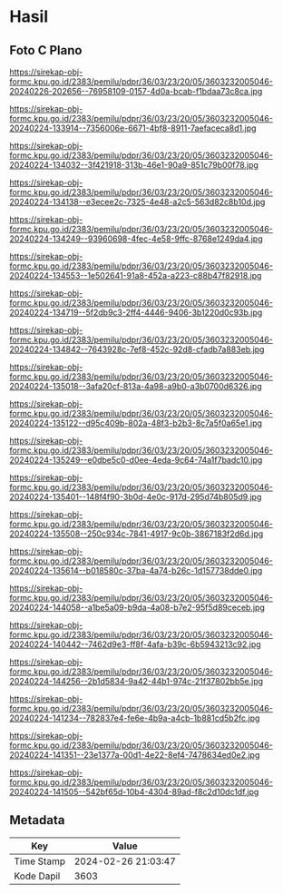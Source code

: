 # Hasil

## Foto C Plano

https://sirekap-obj-formc.kpu.go.id/2383/pemilu/pdpr/36/03/23/20/05/3603232005046-20240226-202656--76958109-0157-4d0a-bcab-f1bdaa73c8ca.jpg

https://sirekap-obj-formc.kpu.go.id/2383/pemilu/pdpr/36/03/23/20/05/3603232005046-20240224-133914--7356006e-6671-4bf8-8911-7aefaceca8d1.jpg

https://sirekap-obj-formc.kpu.go.id/2383/pemilu/pdpr/36/03/23/20/05/3603232005046-20240224-134032--3f421918-313b-46e1-90a9-851c79b00f78.jpg

https://sirekap-obj-formc.kpu.go.id/2383/pemilu/pdpr/36/03/23/20/05/3603232005046-20240224-134138--e3ecee2c-7325-4e48-a2c5-563d82c8b10d.jpg

https://sirekap-obj-formc.kpu.go.id/2383/pemilu/pdpr/36/03/23/20/05/3603232005046-20240224-134249--93960698-4fec-4e58-9ffc-8768e1249da4.jpg

https://sirekap-obj-formc.kpu.go.id/2383/pemilu/pdpr/36/03/23/20/05/3603232005046-20240224-134553--1e502641-91a8-452a-a223-c88b47f82918.jpg

https://sirekap-obj-formc.kpu.go.id/2383/pemilu/pdpr/36/03/23/20/05/3603232005046-20240224-134719--5f2db9c3-2ff4-4446-9406-3b1220d0c93b.jpg

https://sirekap-obj-formc.kpu.go.id/2383/pemilu/pdpr/36/03/23/20/05/3603232005046-20240224-134842--7643928c-7ef8-452c-92d8-cfadb7a883eb.jpg

https://sirekap-obj-formc.kpu.go.id/2383/pemilu/pdpr/36/03/23/20/05/3603232005046-20240224-135018--3afa20cf-813a-4a98-a9b0-a3b0700d6326.jpg

https://sirekap-obj-formc.kpu.go.id/2383/pemilu/pdpr/36/03/23/20/05/3603232005046-20240224-135122--d95c409b-802a-48f3-b2b3-8c7a5f0a65e1.jpg

https://sirekap-obj-formc.kpu.go.id/2383/pemilu/pdpr/36/03/23/20/05/3603232005046-20240224-135249--e0dbe5c0-d0ee-4eda-9c64-74a1f7badc10.jpg

https://sirekap-obj-formc.kpu.go.id/2383/pemilu/pdpr/36/03/23/20/05/3603232005046-20240224-135401--148f4f90-3b0d-4e0c-917d-295d74b805d9.jpg

https://sirekap-obj-formc.kpu.go.id/2383/pemilu/pdpr/36/03/23/20/05/3603232005046-20240224-135508--250c934c-7841-4917-9c0b-3867183f2d6d.jpg

https://sirekap-obj-formc.kpu.go.id/2383/pemilu/pdpr/36/03/23/20/05/3603232005046-20240224-135614--b018580c-37ba-4a74-b26c-1d157738dde0.jpg

https://sirekap-obj-formc.kpu.go.id/2383/pemilu/pdpr/36/03/23/20/05/3603232005046-20240224-144058--a1be5a09-b9da-4a08-b7e2-95f5d89ceceb.jpg

https://sirekap-obj-formc.kpu.go.id/2383/pemilu/pdpr/36/03/23/20/05/3603232005046-20240224-140442--7462d9e3-ff8f-4afa-b39c-6b5943213c92.jpg

https://sirekap-obj-formc.kpu.go.id/2383/pemilu/pdpr/36/03/23/20/05/3603232005046-20240224-144256--2b1d5834-9a42-44b1-974c-21f37802bb5e.jpg

https://sirekap-obj-formc.kpu.go.id/2383/pemilu/pdpr/36/03/23/20/05/3603232005046-20240224-141234--782837e4-fe6e-4b9a-a4cb-1b881cd5b2fc.jpg

https://sirekap-obj-formc.kpu.go.id/2383/pemilu/pdpr/36/03/23/20/05/3603232005046-20240224-141351--23e1377a-00d1-4e22-8ef4-7478634ed0e2.jpg

https://sirekap-obj-formc.kpu.go.id/2383/pemilu/pdpr/36/03/23/20/05/3603232005046-20240224-141505--542bf65d-10b4-4304-89ad-f8c2d10dc1df.jpg


## Metadata

| Key        | Value               |
| ---------- | ------------------- |
| Time Stamp | 2024-02-26 21:03:47 |
| Kode Dapil | 3603                |



